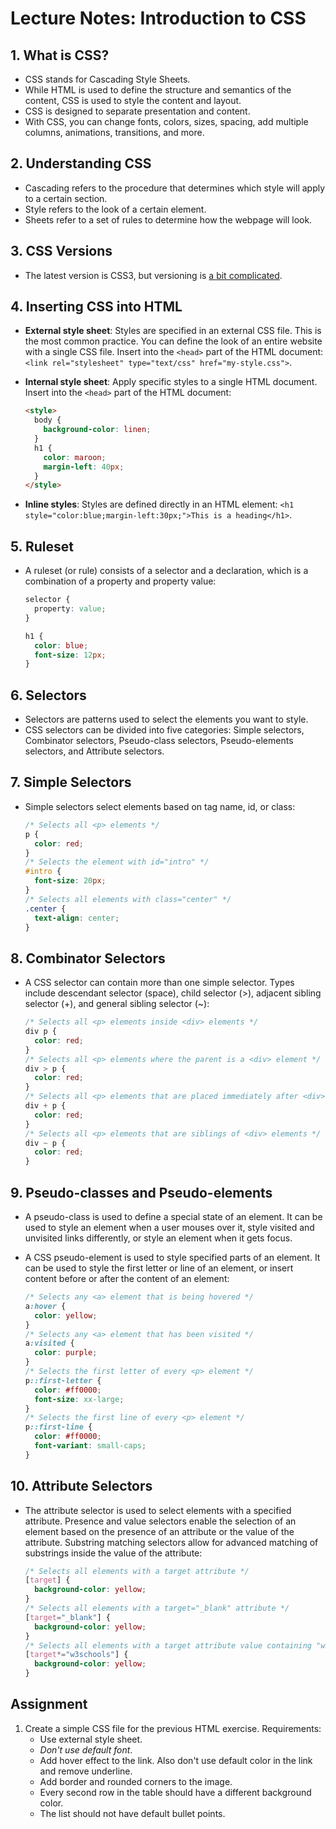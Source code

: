 # Lecture Notes: Introduction to CSS

## 1. What is CSS?

- CSS stands for Cascading Style Sheets.
- While HTML is used to define the structure and semantics of the content, CSS is used to style the content and layout.
- CSS is designed to separate presentation and content.
- With CSS, you can change fonts, colors, sizes, spacing, add multiple columns, animations, transitions, and more.

## 2. Understanding CSS

- Cascading refers to the procedure that determines which style will apply to a certain section.
- Style refers to the look of a certain element.
- Sheets refer to a set of rules to determine how the webpage will look.

## 3. CSS Versions

- The latest version is CSS3, but versioning is [a bit complicated](https://css-tricks.com/css4/).

## 4. Inserting CSS into HTML

- **External style sheet**: Styles are specified in an external CSS file. This is the most common practice. You can define the look of an entire website with a single CSS file. Insert into the `<head>` part of the HTML document: `<link rel="stylesheet" type="text/css" href="my-style.css">`.
- **Internal style sheet**: Apply specific styles to a single HTML document. Insert into the `<head>` part of the HTML document:

  ```html
  <style>
    body {
      background-color: linen;
    }
    h1 {
      color: maroon;
      margin-left: 40px;
    }
  </style>
  ```

- **Inline styles**: Styles are defined directly in an HTML element: `<h1 style="color:blue;margin-left:30px;">This is a heading</h1>`.

## 5. Ruleset

- A ruleset (or rule) consists of a selector and a declaration, which is a combination of a property and property value:

  ```css
  selector {
    property: value;
  }
  ```

  ```css
  h1 {
    color: blue;
    font-size: 12px;
  }
  ```

## 6. Selectors

- Selectors are patterns used to select the elements you want to style.
- CSS selectors can be divided into five categories: Simple selectors, Combinator selectors, Pseudo-class selectors, Pseudo-elements selectors, and Attribute selectors.

## 7. Simple Selectors

- Simple selectors select elements based on tag name, id, or class:

  ```css
  /* Selects all <p> elements */
  p {
    color: red;
  }
  /* Selects the element with id="intro" */
  #intro {
    font-size: 20px;
  }
  /* Selects all elements with class="center" */
  .center {
    text-align: center;
  }
  ```

## 8. Combinator Selectors

- A CSS selector can contain more than one simple selector. Types include descendant selector (space), child selector (>), adjacent sibling selector (+), and general sibling selector (~):

  ```css
  /* Selects all <p> elements inside <div> elements */
  div p {
    color: red;
  }
  /* Selects all <p> elements where the parent is a <div> element */
  div > p {
    color: red;
  }
  /* Selects all <p> elements that are placed immediately after <div> elements */
  div + p {
    color: red;
  }
  /* Selects all <p> elements that are siblings of <div> elements */
  div ~ p {
    color: red;
  }
  ```

## 9. Pseudo-classes and Pseudo-elements

- A pseudo-class is used to define a special state of an element. It can be used to style an element when a user mouses over it, style visited and unvisited links differently, or style an element when it gets focus.
- A CSS pseudo-element is used to style specified parts of an element. It can be used to style the first letter or line of an element, or insert content before or after the content of an element:

  ```css
  /* Selects any <a> element that is being hovered */
  a:hover {
    color: yellow;
  }
  /* Selects any <a> element that has been visited */
  a:visited {
    color: purple;
  }
  /* Selects the first letter of every <p> element */
  p::first-letter {
    color: #ff0000;
    font-size: xx-large;
  }
  /* Selects the first line of every <p> element */
  p::first-line {
    color: #ff0000;
    font-variant: small-caps;
  }
  ```

## 10. Attribute Selectors

- The attribute selector is used to select elements with a specified attribute. Presence and value selectors enable the selection of an element based on the presence of an attribute or the value of the attribute. Substring matching selectors allow for advanced matching of substrings inside the value of the attribute:

  ```css
  /* Selects all elements with a target attribute */
  [target] {
    background-color: yellow;
  }
  /* Selects all elements with a target="_blank" attribute */
  [target="_blank"] {
    background-color: yellow;
  }
  /* Selects all elements with a target attribute value containing "w3schools" */
  [target*="w3schools"] {
    background-color: yellow;
  }
  ```

## Assignment

1. Create a simple CSS file for the previous HTML exercise. Requirements:
   - Use external style sheet.
   - _Don't use default font_.
   - Add hover effect to the link. Also don't use default color in the link and remove underline.
   - Add border and rounded corners to the image.
   - Every second row in the table should have a different background color.
   - The list should not have default bullet points.
